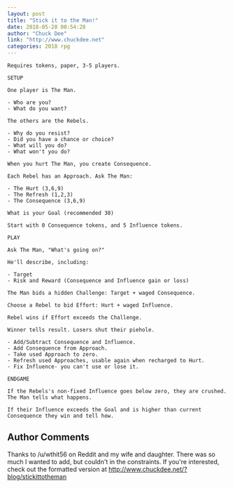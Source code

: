 ```yaml
---
layout: post
title: "Stick it to the Man!"
date: 2018-05-28 00:54:28
author: "Chuck Dee"
link: "http://www.chuckdee.net"
categories: 2018 rpg
---
```

```
Requires tokens, paper, 3-5 players.

SETUP

One player is The Man.

- Who are you?
- What do you want?

The others are the Rebels.

- Why do you resist?
- Did you have a chance or choice?
- What will you do?
- What won't you do?

When you hurt The Man, you create Consequence.

Each Rebel has an Approach. Ask The Man:

- The Hurt (3,6,9)
- The Refresh (1,2,3)
- The Consequence (3,6,9)

What is your Goal (recommended 30)

Start with 0 Consequence tokens, and 5 Influence tokens.

PLAY

Ask The Man, "What's going on?"

He'll describe, including:

- Target
- Risk and Reward (Consequence and Influence gain or loss)

The Man bids a hidden Challenge: Target + waged Consequence.

Choose a Rebel to bid Effort: Hurt + waged Influence.

Rebel wins if Effort exceeds the Challenge.

Winner tells result. Losers shut their piehole.

- Add/Subtract Consequence and Influence.
- Add Consequence from Approach.
- Take used Approach to zero.
- Refresh used Approaches, usable again when recharged to Hurt.
- Fix Influence- you can't use or lose it.

ENDGAME

If the Rebels's non-fixed Influence goes below zero, they are crushed. The Man tells what happens.

If their Influence exceeds the Goal and is higher than current Consequence they win and tell how.
```
## Author Comments 

Thanks to /u/wthit56 on Reddit and my wife and daughter.  There was so much I wanted to add, but couldn't in the constraints.  If you're interested, check out the formatted version at http://www.chuckdee.net/?blog/stickittotheman

